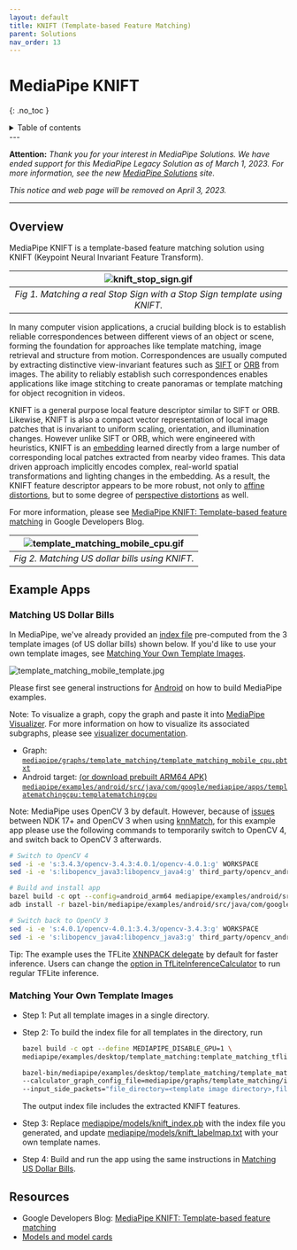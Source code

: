 ```yaml
---
layout: default
title: KNIFT (Template-based Feature Matching)
parent: Solutions
nav_order: 13
---
```


# MediaPipe KNIFT
{: .no_toc }

<details close markdown="block">
  <summary>
    Table of contents
  </summary>
  {: .text-delta }
1. TOC
{:toc}
</details>
---

**Attention:** *Thank you for your interest in MediaPipe Solutions.
We have ended support for this MediaPipe Legacy Solution as of March 1, 2023.
For more information, see the new
[MediaPipe Solutions](https://developers.google.com/mediapipe/solutions/guide#legacy)
site.*

*This notice and web page will be removed on April 3, 2023.*

----

## Overview

MediaPipe KNIFT is a template-based feature matching solution using KNIFT
(Keypoint Neural Invariant Feature Transform).

![knift_stop_sign.gif](https://mediapipe.dev/images/knift_stop_sign.gif)                     |
:-----------------------------------------------------------------------: |
*Fig 1. Matching a real Stop Sign with a Stop Sign template using KNIFT.* |

In many computer vision applications, a crucial building block is to establish
reliable correspondences between different views of an object or scene, forming
the foundation for approaches like template matching, image retrieval and
structure from motion. Correspondences are usually computed by extracting
distinctive view-invariant features such as
[SIFT](https://en.wikipedia.org/wiki/Scale-invariant_feature_transform) or
[ORB](https://opencv-python-tutroals.readthedocs.io/en/latest/py_tutorials/py_feature2d/py_orb/py_orb.html#orb-in-opencv)
from images. The ability to reliably establish such correspondences enables
applications like image stitching to create panoramas or template matching for
object recognition in videos.

KNIFT is a general purpose local feature descriptor similar to SIFT or ORB.
Likewise, KNIFT is also a compact vector representation of local image patches
that is invariant to uniform scaling, orientation, and illumination changes.
However unlike SIFT or ORB, which were engineered with heuristics, KNIFT is an
[embedding](https://developers.google.com/machine-learning/crash-course/embeddings/video-lecture)
learned directly from a large number of corresponding local patches extracted
from nearby video frames. This data driven approach implicitly encodes complex,
real-world spatial transformations and lighting changes in the embedding. As a
result, the KNIFT feature descriptor appears to be more robust, not only to
[affine distortions](https://en.wikipedia.org/wiki/Affine_transformation), but
to some degree of
[perspective distortions](https://en.wikipedia.org/wiki/Perspective_distortion_\(photography\))
as well.

For more information, please see
[MediaPipe KNIFT: Template-based feature matching](https://developers.googleblog.com/2020/04/mediapipe-knift-template-based-feature-matching.html)
in Google Developers Blog.

![template_matching_mobile_cpu.gif](https://mediapipe.dev/images/mobile/template_matching_android_cpu.gif) |
:-------------------------------------------------------------------------------------: |
*Fig 2. Matching US dollar bills using KNIFT.*                                          |

## Example Apps

### Matching US Dollar Bills

In MediaPipe, we've already provided an
[index file](https://github.com/google/mediapipe/tree/master/mediapipe/models/knift_index.pb)
pre-computed from the 3 template images (of US dollar bills) shown below. If
you'd like to use your own template images, see
[Matching Your Own Template Images](#matching-your-own-template-images).

![template_matching_mobile_template.jpg](https://mediapipe.dev/images/mobile/template_matching_mobile_template.jpg)

Please first see general instructions for
[Android](../getting_started/android.md) on how to build MediaPipe examples.

Note: To visualize a graph, copy the graph and paste it into
[MediaPipe Visualizer](https://viz.mediapipe.dev/). For more information on how
to visualize its associated subgraphs, please see
[visualizer documentation](../tools/visualizer.md).

*   Graph:
    [`mediapipe/graphs/template_matching/template_matching_mobile_cpu.pbtxt`](https://github.com/google/mediapipe/tree/master/mediapipe/graphs/template_matching/template_matching_mobile_cpu.pbtxt)
*   Android target:
    [(or download prebuilt ARM64 APK)](https://drive.google.com/open?id=1tSWRfes9rAM4NrzmJBplguNQQvaeBZSa)
    [`mediapipe/examples/android/src/java/com/google/mediapipe/apps/templatematchingcpu:templatematchingcpu`](https://github.com/google/mediapipe/tree/master/mediapipe/examples/android/src/java/com/google/mediapipe/apps/templatematchingcpu/BUILD)

Note: MediaPipe uses OpenCV 3 by default. However, because of
[issues](https://github.com/opencv/opencv/issues/11488) between NDK 17+ and
OpenCV 3 when using
[knnMatch](https://docs.opencv.org/3.4/db/d39/classcv_1_1DescriptorMatcher.html#a378f35c9b1a5dfa4022839a45cdf0e89),
for this example app please use the following commands to temporarily switch to
OpenCV 4, and switch back to OpenCV 3 afterwards.

```bash
# Switch to OpenCV 4
sed -i -e 's:3.4.3/opencv-3.4.3:4.0.1/opencv-4.0.1:g' WORKSPACE
sed -i -e 's:libopencv_java3:libopencv_java4:g' third_party/opencv_android.BUILD

# Build and install app
bazel build -c opt --config=android_arm64 mediapipe/examples/android/src/java/com/google/mediapipe/apps/templatematchingcpu
adb install -r bazel-bin/mediapipe/examples/android/src/java/com/google/mediapipe/apps/templatematchingcpu/templatematchingcpu.apk

# Switch back to OpenCV 3
sed -i -e 's:4.0.1/opencv-4.0.1:3.4.3/opencv-3.4.3:g' WORKSPACE
sed -i -e 's:libopencv_java4:libopencv_java3:g' third_party/opencv_android.BUILD
```

Tip: The example uses the TFLite
[XNNPACK delegate](https://github.com/tensorflow/tensorflow/tree/master/tensorflow/lite/delegates/xnnpack)
by default for faster inference. Users can change the
[option in TfLiteInferenceCalculator](https://github.com/google/mediapipe/tree/master/mediapipe/calculators/tflite/tflite_inference_calculator.proto)
to run regular TFLite inference.

### Matching Your Own Template Images

*   Step 1: Put all template images in a single directory.

*   Step 2: To build the index file for all templates in the directory, run

    ```bash
    bazel build -c opt --define MEDIAPIPE_DISABLE_GPU=1 \
    mediapipe/examples/desktop/template_matching:template_matching_tflite
    ```

    ```bash
    bazel-bin/mediapipe/examples/desktop/template_matching/template_matching_tflite \
    --calculator_graph_config_file=mediapipe/graphs/template_matching/index_building.pbtxt \
    --input_side_packets="file_directory=<template image directory>,file_suffix=png,output_index_filename=<output index filename>"
    ```

    The output index file includes the extracted KNIFT features.

*   Step 3: Replace
    [mediapipe/models/knift_index.pb](https://github.com/google/mediapipe/tree/master/mediapipe/models/knift_index.pb)
    with the index file you generated, and update
    [mediapipe/models/knift_labelmap.txt](https://github.com/google/mediapipe/tree/master/mediapipe/models/knift_labelmap.txt)
    with your own template names.

*   Step 4: Build and run the app using the same instructions in
    [Matching US Dollar Bills](#matching-us-dollar-bills).

## Resources

*   Google Developers Blog:
    [MediaPipe KNIFT: Template-based feature matching](https://developers.googleblog.com/2020/04/mediapipe-knift-template-based-feature-matching.html)
*   [Models and model cards](./models.md#knift)
